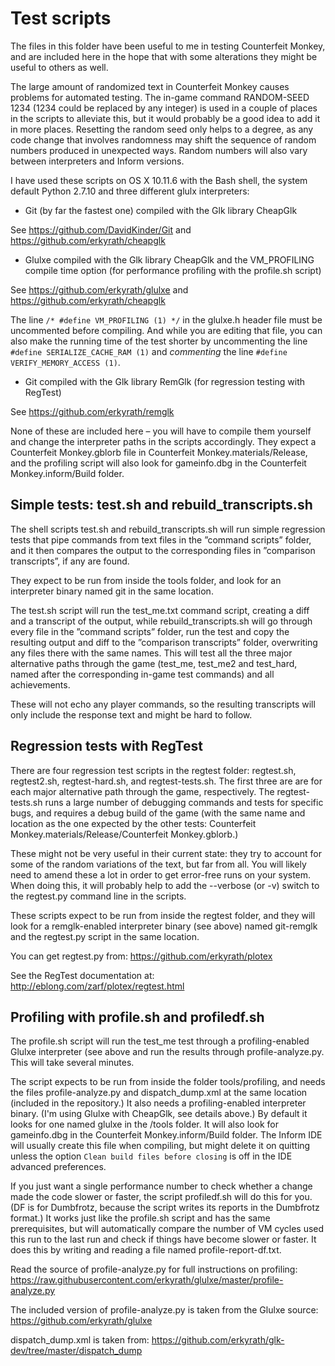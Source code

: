 # Test scripts

The files in this folder have been useful to me in testing Counterfeit Monkey, and are included here in the hope that with some alterations they might be useful to others as well.

The large amount of randomized text in Counterfeit Monkey causes problems for automated testing. The in-game command RANDOM-SEED 1234 (1234 could be replaced by any integer) is used in a couple of places in the scripts to alleviate this, but it would probably be a good idea to add it in more places. Resetting the random seed only helps to a degree, as any code change that involves randomness may shift the sequence of random numbers produced in unexpected ways. Random numbers will also vary between interpreters and Inform versions.

I have used these scripts on OS X 10.11.6 with the Bash shell, the system default Python 2.7.10 and three different glulx interpreters: 

- Git (by far the fastest one) compiled with the Glk library CheapGlk 

See https://github.com/DavidKinder/Git and https://github.com/erkyrath/cheapglk

- Glulxe compiled with the Glk library CheapGlk and the VM_PROFILING compile time option (for performance profiling with the profile.sh script)

See https://github.com/erkyrath/glulxe and https://github.com/erkyrath/cheapglk

The line `/* #define VM_PROFILING (1) */` in the glulxe.h header file must be uncommented before compiling. And while you are editing that file, you can also make the running time of the test shorter by uncommenting the line `#define SERIALIZE_CACHE_RAM (1)` and *commenting* the line `#define VERIFY_MEMORY_ACCESS (1)`.


- Git compiled with the Glk library RemGlk (for regression testing with RegTest)

See https://github.com/erkyrath/remglk

None of these are included here – you will have to compile them yourself and change the interpreter paths in the scripts accordingly. They expect a Counterfeit Monkey.gblorb file in Counterfeit Monkey.materials/Release, and the profiling script will also look for gameinfo.dbg in the Counterfeit Monkey.inform/Build folder.

## Simple tests: test.sh and rebuild_transcripts.sh

The shell scripts test.sh and rebuild_transcripts.sh will run simple regression tests that pipe commands from text files in the ”command scripts” folder, and it then compares the output to the corresponding files in ”comparison transcripts”, if any are found.

They expect to be run from inside the tools folder, and look for an interpreter binary named git in the same location.

The test.sh script will run the test_me.txt command script, creating a diff and a transcript of the output, while rebuild_transcripts.sh will go through every file in the ”command scripts” folder, run the test and copy the resulting output and diff to the ”comparison transcripts” folder, overwriting any files there with the same names. This will test all the three major alternative paths through the game (test_me, test_me2 and test_hard, named after the corresponding in-game test commands) and all achievements.

These will not echo any player commands, so the resulting transcripts will only include the response text and might be hard to follow.

## Regression tests with RegTest

There are four regression test scripts in the regtest folder: regtest.sh, regtest2.sh, regtest-hard.sh, and regtest-tests.sh. The first three are are for each major alternative path through the game, respectively. The regtest-tests.sh runs a large number of debugging commands and tests for specific bugs, and requires a debug build of the game (with the same name and location as the one expected by the other tests: Counterfeit Monkey.materials/Release/Counterfeit Monkey.gblorb.)

These might not be very useful in their current state: they try to account for some of the random variations of the text, but far from all. You will likely need to amend these a lot in order to get error-free runs on your system. When doing this, it will probably help to add the --verbose (or -v) switch to the regtest.py command line in the scripts.

These scripts expect to be run from inside the regtest folder, and they will look for a remglk-enabled interpreter binary (see above) named git-remglk and the regtest.py script in the same location.

You can get regtest.py from:
https://github.com/erkyrath/plotex

See the RegTest documentation at:
http://eblong.com/zarf/plotex/regtest.html

## Profiling with profile.sh and profiledf.sh

The profile.sh script will run the test_me test through a profiling-enabled Glulxe interpreter (see above and run the results through profile-analyze.py. This will take several minutes.

The script expects to be run from inside the folder tools/profiling, and needs the files profile-analyze.py and dispatch_dump.xml at the same location (included in the repository.) It also needs a profiling-enabled interpreter binary. (I'm using Glulxe with CheapGlk, see details above.) By default it looks for one named glulxe in the /tools folder. It will also look for gameinfo.dbg in the Counterfeit Monkey.inform/Build folder. The Inform IDE will usually create this file when compiling, but might delete it on quitting unless the option `Clean build files before closing` is off in the IDE advanced preferences.

If you just want a single performance number to check whether a change made the code slower or faster, the script profiledf.sh will do this for you. (DF is for Dumbfrotz, because the script writes its reports in the Dumbfrotz format.) It works just like the profile.sh script and has the same prerequisites, but will automatically compare the number of VM cycles used this run to the last run and check if things have become slower or faster. It does this by writing and reading a file named profile-report-df.txt.

Read the source of profile-analyze.py for full instructions on profiling:
https://raw.githubusercontent.com/erkyrath/glulxe/master/profile-analyze.py

The included version of profile-analyze.py is taken from the Glulxe source:
https://github.com/erkyrath/glulxe

dispatch_dump.xml is taken from:
https://github.com/erkyrath/glk-dev/tree/master/dispatch_dump
